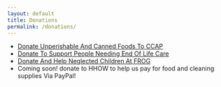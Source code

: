 ```yaml
---
layout: default
title: Donations
permalink: /donations/
---
```


* [Donate Unperishable And Canned Foods To CCAP](http://ccapwinc.org/1_5_more-info.html)
* [Donate To Support People Needing End Of Life Care](https://brhospice.org/thrift-shops/)
* [Donate And Help Neglected Children At FROG](http://www.frog-kids.org)
* Coming soon! donate to HHOW to help us pay for food and cleaning supplies Via PayPal!
